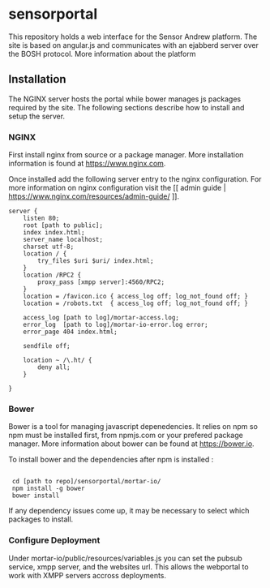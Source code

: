 # sensorportal
This repository holds a web interface for the Sensor Andrew platform. 
The site is based on angular.js and communicates with an ejabberd server
over the BOSH protocol. More information about the platform 

## Installation

The NGINX server hosts the portal while bower manages js packages required by the site.
The following sections describe how to install and setup the server.

### NGINX

First install 
nginx from source or a package manager. More installation information is found
at https://www.nginx.com. 

Once installed add the following server entry to the nginx configuration. For more information on 
nginx configuration visit the [[ admin guide | https://www.nginx.com/resources/admin-guide/ ]].

```
server {
    listen 80;
    root [path to public];
    index index.html;
    server_name localhost;
    charset utf-8;
    location / {
        try_files $uri $uri/ index.html;
    }
    location /RPC2 {
        proxy_pass [xmpp server]:4560/RPC2;
    }
    location = /favicon.ico { access_log off; log_not_found off; }
    location = /robots.txt  { access_log off; log_not_found off; }

    access_log [path to log]/mortar-access.log;
    error_log  [path to log]/mortar-io-error.log error;
    error_page 404 index.html;
    
    sendfile off;

    location ~ /\.ht/ {
        deny all;
    }
    
}
```


### Bower

Bower is a tool for managing javascript depenedencies. It relies on npm so npm must be installed first, 
from npmjs.com or your prefered package manager. More information about bower can be found at https://bower.io. 

To install bower and the dependencies after npm is installed : 

```

 cd [path to repo]/sensorportal/mortar-io/
 npm install -g bower
 bower install 
```

If any dependency issues come up, it may be necessary to select which packages to install. 

### Configure Deployment

Under mortar-io/public/resources/variables.js you can set the pubsub service, xmpp server, and the websites url.
This allows the webportal to work with XMPP servers accross deployments.
